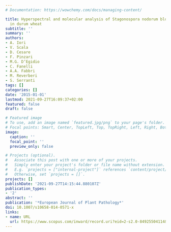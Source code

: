 ```yaml
---
# Documentation: https://wowchemy.com/docs/managing-content/

title: Hyperspectral and molecular analysis of Stagonospora nodorum blotch disease
  in durum wheat
subtitle: ''
summary: ''
authors:
- A. Iori
- V. Scala
- D. Cesare
- F. Pinzari
- M.G. D’Egidio
- C. Fanelli
- A.A. Fabbri
- M. Reverberi
- S. Serranti
tags: []
categories: []
date: '2015-01-01'
lastmod: 2021-09-27T16:09:37+02:00
featured: false
draft: false

# Featured image
# To use, add an image named `featured.jpg/png` to your page's folder.
# Focal points: Smart, Center, TopLeft, Top, TopRight, Left, Right, BottomLeft, Bottom, BottomRight.
image:
  caption: ''
  focal_point: ''
  preview_only: false

# Projects (optional).
#   Associate this post with one or more of your projects.
#   Simply enter your project's folder or file name without extension.
#   E.g. `projects = ["internal-project"]` references `content/project/deep-learning/index.md`.
#   Otherwise, set `projects = []`.
projects: []
publishDate: '2021-09-27T14:15:44.880107Z'
publication_types:
- '2'
abstract: ''
publication: '*European Journal of Plant Pathology*'
doi: 10.1007/s10658-014-0571-x
links:
- name: URL
  url: https://www.scopus.com/inward/record.uri?eid=2-s2.0-84925504114&doi=10.1007%2fs10658-014-0571-x&partnerID=40&md5=d1743984f4981c016a03f2fe86c23281
---
```

